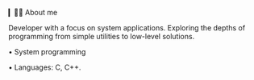 ▎👨‍💻 About me

Developer with a focus on system applications. Exploring the depths of programming from simple utilities to low-level solutions.

• System programming

• Languages: C, C++.
